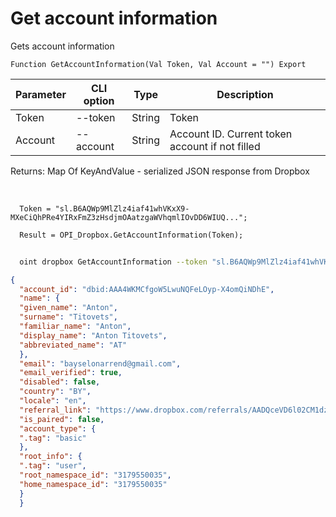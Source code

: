 ﻿---
sidebar_position: 4
---

# Get account information
 Gets account information



`Function GetAccountInformation(Val Token, Val Account = "") Export`

  | Parameter | CLI option | Type | Description |
  |-|-|-|-|
  | Token | --token | String | Token |
  | Account | --account | String | Account ID. Current token account if not filled |

  
  Returns:  Map Of KeyAndValue - serialized JSON response from Dropbox

<br/>




```bsl title="Code example"
  Token = "sl.B6AQWp9MlZlz4iaf41whVKxX9-MXeCiQhPRe4YIRxFmZ3zHsdjmOAatzgaWVhqmlIOvDD6WIUQ...";
  
  Result = OPI_Dropbox.GetAccountInformation(Token);
```



```sh title="CLI command example"
    
  oint dropbox GetAccountInformation --token "sl.B6AQWp9MlZlz4iaf41whVKxX9-MXeCiQhPRe4YIRxFmZ3zHsdjmOAatzgaWVhqmlIOvDD6WIUQ..." --account %account%

```

```json title="Result"
{
  "account_id": "dbid:AAA4WKMCfgoW5LwuNQFeLOyp-X4omQiNDhE",
  "name": {
  "given_name": "Anton",
  "surname": "Titovets",
  "familiar_name": "Anton",
  "display_name": "Anton Titovets",
  "abbreviated_name": "AT"
  },
  "email": "bayselonarrend@gmail.com",
  "email_verified": true,
  "disabled": false,
  "country": "BY",
  "locale": "en",
  "referral_link": "https://www.dropbox.com/referrals/AADQceVD6l02CM1dzgLM7s_o8gdaPXKc7oM?src=app9-2724483",
  "is_paired": false,
  "account_type": {
  ".tag": "basic"
  },
  "root_info": {
  ".tag": "user",
  "root_namespace_id": "3179550035",
  "home_namespace_id": "3179550035"
  }
  }
```
